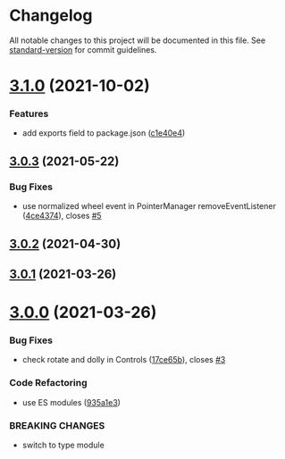 # Changelog

All notable changes to this project will be documented in this file. See [standard-version](https://github.com/conventional-changelog/standard-version) for commit guidelines.

# [3.1.0](https://github.com/dmnsgn/cameras/compare/v3.0.3...v3.1.0) (2021-10-02)


### Features

* add exports field to package.json ([c1e40e4](https://github.com/dmnsgn/cameras/commit/c1e40e4d980d26185206b1c74e779b48133a022a))



## [3.0.3](https://github.com/dmnsgn/cameras/compare/v3.0.2...v3.0.3) (2021-05-22)


### Bug Fixes

* use normalized wheel event in PointerManager removeEventListener ([4ce4374](https://github.com/dmnsgn/cameras/commit/4ce43742a1e5556679671519de1b6f9f7a97679c)), closes [#5](https://github.com/dmnsgn/cameras/issues/5)



## [3.0.2](https://github.com/dmnsgn/cameras/compare/v3.0.1...v3.0.2) (2021-04-30)



## [3.0.1](https://github.com/dmnsgn/cameras/compare/v3.0.0...v3.0.1) (2021-03-26)



# [3.0.0](https://github.com/dmnsgn/cameras/compare/v2.0.0...v3.0.0) (2021-03-26)


### Bug Fixes

* check rotate and dolly in Controls ([17ce65b](https://github.com/dmnsgn/cameras/commit/17ce65bf3ccf0ccf1b9f092415f77d0f5045639f)), closes [#3](https://github.com/dmnsgn/cameras/issues/3)


### Code Refactoring

* use ES modules ([935a1e3](https://github.com/dmnsgn/cameras/commit/935a1e31cde132d7729d2e88a865aa8356f5c646))


### BREAKING CHANGES

* switch to type module
